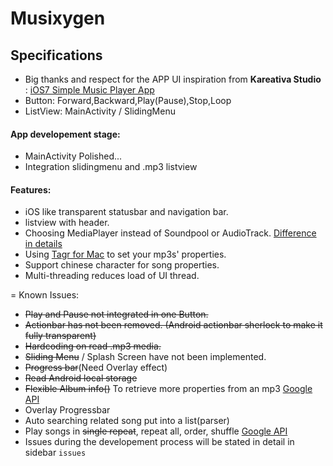 Musixygen
=========

## Specifications
* Big thanks and respect for the APP UI inspiration from **Kareativa Studio** : [iOS7 Simple Music Player App](https://dribbble.com/shots/1142984-iOS7-Simple-Music-Player-App?list=users&offset=34)
* Button: Forward,Backward,Play(Pause),Stop,Loop
* ListView: MainActivity / SlidingMenu

#### App developement stage:
* MainActivity Polished...
* Integration slidingmenu and .mp3 listview

#### Features:
* iOS like transparent statusbar and navigation bar.
* listview with header.
* Choosing MediaPlayer instead of Soundpool or AudioTrack. [Difference in details](http://www.wiseandroid.com/post/2010/07/13/Intro-to-the-three-Android-Audio-APIs.aspx)
* Using [Tagr for Mac](http://www.macupdate.com/app/mac/30610/tagr) to set your mp3s' properties.
* Support chinese character for song properties.
* Multi-threading reduces load of UI thread.

=
Known Issues:
- ~~Play and Pause not integrated in one Button.~~
- ~~Actionbar has not been removed. (Android actionbar sherlock to make it fully transparent)~~
- ~~Hardcoding on read .mp3 media.~~
- ~~Sliding Menu~~ / Splash Screen have not been implemented.
- ~~Progress bar~~(Need Overlay effect)
- ~~Read Android local storage~~
- ~~Flexible Album info()~~ To retrieve more properties from an mp3 [Google API](http://developer.android.com/reference/android/media/MediaMetadataRetriever.html)
- Overlay Progressbar
- Auto searching related song put into a list(parser)
- Play songs in ~~single repeat~~, repeat all, order, shuffle [Google API](http://developer.android.com/reference/android/media/MediaPlayer.html#setOnCompletionListener(android.media.MediaPlayer.OnCompletionListener))
- Issues during the developement process will be stated in detail in sidebar `issues`
